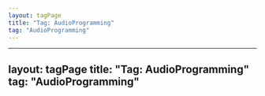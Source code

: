 ```yaml
---
layout: tagPage
title: "Tag: AudioProgramming"
tag: "AudioProgramming"
---
```

---
layout: tagPage
title: "Tag: AudioProgramming"
tag: "AudioProgramming"
---
